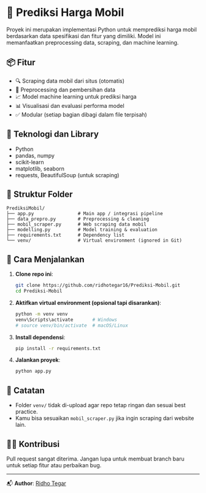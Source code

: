 
# 🚗 Prediksi Harga Mobil

Proyek ini merupakan implementasi Python untuk memprediksi harga mobil berdasarkan data spesifikasi dan fitur yang dimiliki. Model ini memanfaatkan preprocessing data, scraping, dan machine learning.

## 📦 Fitur

- 🔍 Scraping data mobil dari situs (otomatis)
- 🧹 Preprocessing dan pembersihan data
- 📈 Model machine learning untuk prediksi harga
- 📊 Visualisasi dan evaluasi performa model
- ✅ Modular (setiap bagian dibagi dalam file terpisah)

## 🧠 Teknologi dan Library

- Python
- pandas, numpy
- scikit-learn
- matplotlib, seaborn
- requests, BeautifulSoup (untuk scraping)

## 📁 Struktur Folder

```
PrediksiMobil/
├── app.py                # Main app / integrasi pipeline
├── data_prepro.py        # Preprocessing & cleaning
├── mobil_scraper.py      # Web scraping data mobil
├── modelling.py          # Model training & evaluation
├── requirements.txt      # Dependency list
└── venv/                 # Virtual environment (ignored in Git)
```

## 🚀 Cara Menjalankan

1. **Clone repo ini**:
   ```bash
   git clone https://github.com/ridhotegar16/Prediksi-Mobil.git
   cd Prediksi-Mobil
   ```

2. **Aktifkan virtual environment (opsional tapi disarankan)**:
   ```bash
   python -m venv venv
   venv\Scripts\activate       # Windows
   # source venv/bin/activate  # macOS/Linux
   ```

3. **Install dependensi**:
   ```bash
   pip install -r requirements.txt
   ```

4. **Jalankan proyek**:
   ```bash
   python app.py
   ```

## 📌 Catatan

- Folder `venv/` tidak di-upload agar repo tetap ringan dan sesuai best practice.
- Kamu bisa sesuaikan `mobil_scraper.py` jika ingin scraping dari website lain.

## 🙋‍♂️ Kontribusi

Pull request sangat diterima. Jangan lupa untuk membuat branch baru untuk setiap fitur atau perbaikan bug.

---

📬 **Author**: [Ridho Tegar](https://github.com/ridhotegar16)
